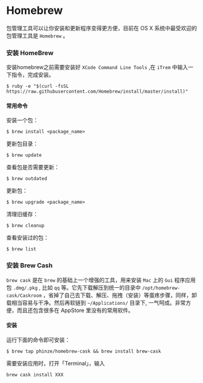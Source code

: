 # Homebrew 
包管理工具可以让你安装和更新程序变得更方便，目前在 OS X 系统中最受欢迎的包管理工具是 `Homebrew` 。
### 安装 HomeBrew
安装homebrew之前需要安装好 `XCode Command Line Tools` ,在 `iTrem` 中输入一下指令，完成安装。
```
$ ruby -e "$(curl -fsSL https://raw.githubusercontent.com/Homebrew/install/master/install)"
```

#### 常用命令
安装一个包：
```
$ brew install <package_name>
```
更新包目录：
```
$ brew update
```
查看包是否需要更新：
```
$ brew outdated
```
更新包：
```
$ brew upgrade <package_name>
```
清理旧缓存：
```
$ brew cleanup
```
查看安装过的包：
```
$ brew list
```



### 安装 Brew Cash
`brew cask` 是在 `brew` 的基础上一个增强的工具，用来安装 `Mac` 上的 `Gui` 程序应用包 `.dmg/.pkg` , 比如 `qq` 等。它先下载解压到统一的目录中 `/opt/homebrew-cask/Caskroom` ，省掉了自己去下载、解压、拖拽（安装）等蛋疼步骤，同样，卸载相当容易与干净。然后再软链到 `~/Applications/` 目录下, 一气呵成。非常方便，而且还包含很多在 AppStore 里没有的常用软件。

#### 安装
运行下面的命令即可安装：
```
$ brew tap phinze/homebrew-cask && brew install brew-cask
```
需要安装应用时，打开「Terminal」，输入
```
brew cask install XXX
```



